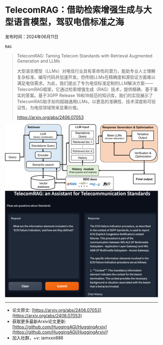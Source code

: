 # TelecomRAG：借助检索增强生成与大型语言模型，驾驭电信标准之海
发布时间：2024年06月11日

`RAG`
> TelecomRAG: Taming Telecom Standards with Retrieval Augmented Generation and LLMs
>
> 大型语言模型（LLMs）对电信行业具有革命性的潜力，能助专业人士理解复杂标准、编写代码并加速开发。但传统LLMs在精确度和源验证方面难以满足电信需求。为此，我们提出了专为电信标准定制的LLM解决方案——TelecomRAG框架，它通过检索增强生成（RAG）技术，提供精确、基于事实的答案。基于3GPP Release 16和18规范的知识库，我们的实现展示了TelecomRAG助手如何超越通用LLMs，以更高的准确性、技术深度和可验证性，为电信领域带来显著价值。
>
> https://arxiv.org/abs/2406.07053

![](https://raw.githubusercontent.com/HuggingAGI/HuggingArxiv/main/paper_images/2406.07053/x1.png)
![](https://raw.githubusercontent.com/HuggingAGI/HuggingArxiv/main/paper_images/2406.07053/x2.png)

<hr />

- 论文原文: [https://arxiv.org/abs/2406.07053](https://arxiv.org/abs/2406.07053)
- 获取更多最新Arxiv论文更新: [https://github.com/HuggingAGI/HuggingArxiv](https://github.com/HuggingAGI/HuggingArxiv)!
- 加入社群，+v: iamxxn886